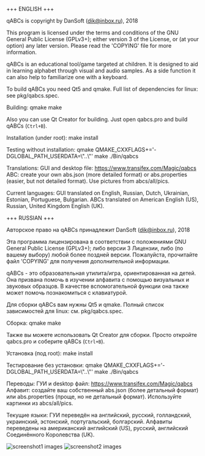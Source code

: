 +++ ENGLISH +++

qABCs is copyright by DanSoft (dik@inbox.ru), 2018

This program is licensed under the terms and conditions of
the GNU General Public License (GPLv3+); either version
3 of the License, or (at your option) any later version.
Please read the 'COPYING' file for more information.

qABCs is an educational tool/game targeted at children.
It is designed to aid in learning alphabet through visual
and audio samples. As a side function it can also help to
familiarize one with a keyboard.

To build qABCs you need Qt5 and qmake.
Full list of dependencies for linux: see pkg/qabcs.spec.

Building:
qmake
make

Also you can use Qt Creator for building.
Just open qabcs.pro and build qABCs (`Ctrl+B`).

Installation (under root):
make install

Testing without installation:
qmake QMAKE_CXXFLAGS+='-DGLOBAL_PATH_USERDATA=\\\"..\\\"'
make
./Bin/qabcs

Translations:
GUI and desktop file: https://www.transifex.com/Magic/qabcs
ABC: create your own abs.json (more detailed format) or
abs.properties (easier, but not detailed format). Use pictures
from abcs/all/pics.

Current languages:
GUI translated on English, Russian, Dutch, Ukrainian, Estonian,
Portuguese, Bulgarian.
ABCs translated on American English (US), Russian, United
Kingdom English (UK).

+++ RUSSIAN +++

Авторское право на qABCs принадлежит DanSoft (dik@inbox.ru),
2018

Эта программа лицензирована в соответствии с положениями GNU
General Public License (GPLv3+); либо версии 3 Лицензии, либо
(по вашему выбору) любой более поздней версии. Пожалуйста,
прочитайте файл 'COPYING' для получения дополнительной
информации.

qABCs - это образовательная утилита/игра, ориентированная на
детей. Она призвана помочь в изучении алфавита с помощью
визуальных и звуковых образцов. В качестве вспомогательной
функции она также может помочь познакомиться с клавиатурой.

Для сборки qABCs вам нужны Qt5 и qmake.
Полный список зависимостей для linux: см. pkg/qabcs.spec.

Сборка:
qmake
make

Также вы можете использовать Qt Creator для сборки.
Просто откройте qabcs.pro и соберите qABCs (`Ctrl+B`).

Установка (под root):
make install

Тестирование без установки:
qmake QMAKE_CXXFLAGS+='-DGLOBAL_PATH_USERDATA=\\\"..\\\"'
make
./Bin/qabcs

Переводы:
ГУИ и desktop файл: https://www.transifex.com/Magic/qabcs
Алфавит: создайте ваш собственный abs.json (более детальный
формат) или abs.properties (проще, но не детальный формат).
Используйте картинки из abcs/all/pics.

Текущие языки:
ГУИ переведён на английский, русский,
голландский, украинский, эстонский, португальский, болгарский.
Алфавиты переведены на американский английский (US), русский,
английский Соединённого Королевства (UK).

![screenshot1 images](https://bitbucket.org/admsasha/qabcs/raw/master/screenshots/screenshot1.png)
![screenshot2 images](https://bitbucket.org/admsasha/qabcs/raw/master/screenshots/screenshot2.png)
